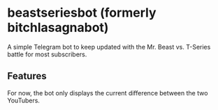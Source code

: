 # beastseriesbot (formerly bitchlasagnabot)
A simple Telegram bot to keep updated with the Mr. Beast vs. T-Series battle for most subscribers.

## Features
For now, the bot only displays the current difference between the two YouTubers.  
